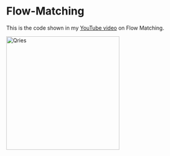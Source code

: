 # Flow-Matching
This is the code shown in my [YouTube video](https://www.youtube.com/watch?v=7cMzfkWFWhI) on Flow Matching. 

<a href="https://www.youtube.com/watch?v=7cMzfkWFWhI">
   <img alt="Qries" src="https://github.com/user-attachments/assets/eb936eee-a1fc-4eef-81fb-3930156fa91f"
   width="300">
</a>
